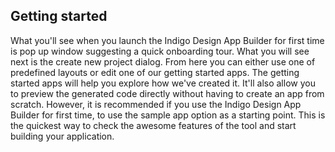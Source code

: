 ## Getting started 

What you'll see when you launch the Indigo Design App Builder for first time is pop up window suggesting a quick onboarding tour. What you will see next is the  create new project dialog. From here you can either use one of predefined layouts or edit one of our getting started apps. The getting started apps will help you explore how we've created it. It'll also allow you to preview the generated code directly without having to create an app from scratch. However, it is recommended if you use the Indigo Design App Builder for first time, to use the sample app option as a starting point. This is the quickest way to check the awesome features of the tool and start building your application.